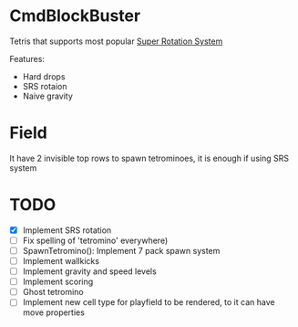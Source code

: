 ﻿# CmdBlockBuster  
Tetris that supports most popular [Super Rotation System](https://tetris.fandom.com/wiki/SRS)  

Features:  
 - Hard drops
 - SRS rotaion
 - Naive gravity

 # Field
 It have 2 invisible top rows to spawn tetrominoes, it is enough if using SRS system

 # TODO
 - [x] Implement SRS rotation
 - [ ] Fix spelling of 'tetromino' everywhere)  
 - [ ] SpawnTetromino(): Implement 7 pack spawn system
 - [ ] Implement wallkicks
 - [ ] Implement gravity and speed levels
 - [ ] Implement scoring
 - [ ] Ghost tetromino
 - [ ] Implement new cell type for playfield to be rendered, to it can have move properties